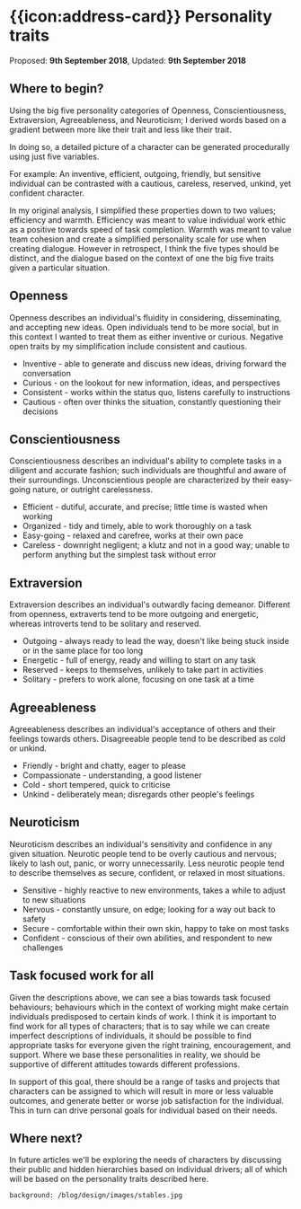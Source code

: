 # {{icon:address-card}} Personality traits

Proposed: **9th September 2018**, Updated: **9th September 2018**

## Where to begin?

Using the big five personality categories of Openness, Conscientiousness, Extraversion, Agreeableness, and Neuroticism; I derived words based on a gradient between more like their trait and less like their trait.

In doing so, a detailed picture of a character can be generated procedurally using just five variables.

For example: An inventive, efficient, outgoing, friendly, but sensitive individual can be contrasted with a cautious, careless, reserved, unkind, yet confident character.

In my original analysis, I simplified these properties down to two values; efficiency and warmth. Efficiency was meant to value individual work ethic as a positive towards speed of task completion. Warmth was meant to value team cohesion and create a simplified personality scale for use when creating dialogue. However in retrospect, I think the five types should be distinct, and the dialogue based on the context of one the big five traits given a particular situation.

## Openness

Openness describes an individual's fluidity in considering, disseminating, and accepting new ideas. Open individuals tend to be more social, but in this context I wanted to treat them as either inventive or curious. Negative open traits by my simplification include consistent and cautious.

- Inventive - able to generate and discuss new ideas, driving forward the conversation
- Curious - on the lookout for new information, ideas, and perspectives
- Consistent - works within the status quo, listens carefully to instructions
- Cautious - often over thinks the situation, constantly questioning their decisions

## Conscientiousness

Conscientiousness describes an individual's ability to complete tasks in a diligent and accurate fashion; such individuals are thoughtful and aware of their surroundings. Unconscientious people are characterized by their easy-going nature, or outright carelessness.

-	Efficient - dutiful, accurate, and precise; little time is wasted when working
-	Organized - tidy and timely, able to work thoroughly on a task
-	Easy-going - relaxed and carefree, works at their own pace
-	Careless - downright negligent; a klutz and not in a good way; unable to perform anything but the simplest task without error

## Extraversion

Extraversion describes an individual's outwardly facing demeanor. Different from openness, extraverts tend to be more outgoing and energetic, whereas introverts tend to be solitary and reserved.

- Outgoing - always ready to lead the way, doesn't like being stuck inside or in the same place for too long
- Energetic - full of energy, ready and willing to start on any task
- Reserved - keeps to themselves, unlikely to take part in activities
- Solitary - prefers to work alone, focusing on one task at a time

## Agreeableness

Agreeableness describes an individual's acceptance of others and their feelings towards others. Disagreeable people tend to be described as cold or unkind.

- Friendly - bright and chatty, eager to please
-	Compassionate - understanding, a good listener
-	Cold - short tempered, quick to criticise
-	Unkind - deliberately mean; disregards other people's feelings

## Neuroticism

Neuroticism describes an individual's sensitivity and confidence in any given situation. Neurotic people tend to be overly cautious and nervous; likely to lash out, panic, or worry unnecessarily. Less neurotic people tend to describe themselves as secure, confident, or relaxed in most situations.

- Sensitive - highly reactive to new environments, takes a while to adjust to new situations
-	Nervous - constantly unsure, on edge; looking for a way out back to safety
-	Secure - comfortable within their own skin, happy to take on most tasks
-	Confident - conscious of their own abilities, and respondent to new challenges

## Task focused work for all

Given the descriptions above, we can see a bias towards task focused behaviours; behaviours which in the context of working might make certain individuals predisposed to certain kinds of work. I think it is important to find work for all types of characters; that is to say while we can create imperfect descriptions of individuals, it should be possible to find appropriate tasks for everyone given the right training, encouragement, and support. Where we base these personalities in reality, we should be supportive of different attitudes towards different professions.

In support of this goal, there should be a range of tasks and projects that characters can be assigned to which will result in more or less valuable outcomes, and generate better or worse job satisfaction for the individual. This in turn can drive personal goals for individual based on their needs.

## Where next?

In future articles we'll be exploring the needs of characters by discussing their public and hidden hierarchies based on individual drivers; all of which will be based on the personality traits described here.

```background: /blog/design/images/stables.jpg```
